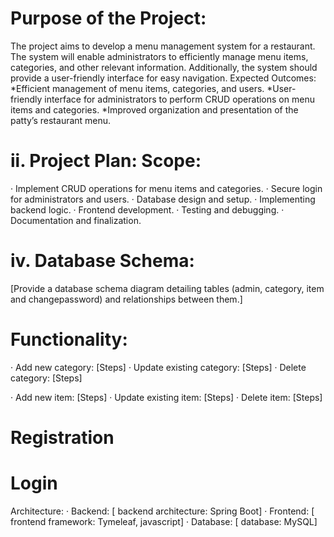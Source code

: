 Purpose of the Project:
=======================
The project aims to develop a menu management system for a restaurant. The system will enable administrators to efficiently manage menu items, categories, and other relevant information. Additionally, the system should provide a user-friendly interface for easy navigation.
Expected Outcomes:
*Efficient management of menu items, categories, and users.
*User-friendly interface for administrators to perform CRUD operations on menu items and categories.
*Improved organization and presentation of the patty’s  restaurant menu.

ii. Project Plan:
Scope:
======

· Implement CRUD operations for menu items and categories.
· Secure login for administrators and users.
·  Database design and setup.
· Implementing backend logic.
·  Frontend development.
·  Testing and debugging.
·  Documentation and finalization.

iv. Database Schema:
====================
[Provide a database schema diagram detailing tables (admin, category, item and changepassword) and relationships between them.]


Functionality:
==============
· Add new category: [Steps]
· Update existing category: [Steps]
· Delete category: [Steps]

· Add new item: [Steps]
· Update existing item: [Steps]
· Delete item: [Steps]

Registration
============


Login
=====
Architecture:
· Backend: [ backend architecture: Spring Boot]
· Frontend: [ frontend framework: Tymeleaf, javascript]
· Database: [ database: MySQL]

